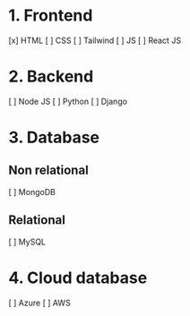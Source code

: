 # 1. Frontend

[x] HTML
[ ] CSS
[ ] Tailwind
[ ] JS
[ ] React JS

# 2. Backend

[ ] Node JS
[ ] Python
    [ ] Django

# 3. Database

## Non relational
[ ] MongoDB

## Relational

[ ] MySQL

# 4. Cloud database

[ ] Azure
[ ] AWS
